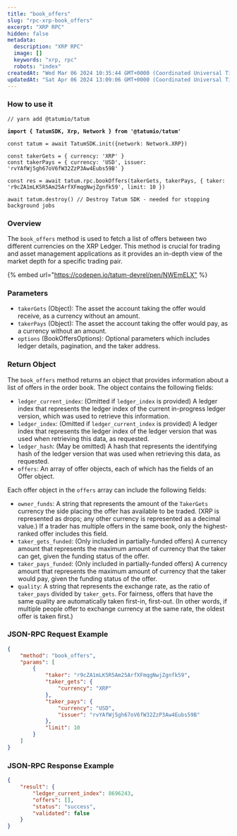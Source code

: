 ```yaml
---
title: "book_offers"
slug: "rpc-xrp-book_offers"
excerpt: "XRP RPC"
hidden: false
metadata: 
  description: "XRP RPC"
  image: []
  keywords: "xrp, rpc"
  robots: "index"
createdAt: "Wed Mar 06 2024 10:35:44 GMT+0000 (Coordinated Universal Time)"
updatedAt: "Sat Apr 06 2024 13:09:06 GMT+0000 (Coordinated Universal Time)"
---
```




### How to use it

<pre class="language-javascript"><code class="lang-javascript">// yarn add @tatumio/tatum
<strong>
</strong><strong>import { TatumSDK, Xrp, Network } from '@tatumio/tatum'
</strong>
const tatum = await TatumSDK.init<Xrp>({network: Network.XRP})

const takerGets = { currency: 'XRP' }
const takerPays = { currency: 'USD', issuer: 'rvYAfWj5gh67oV6fW32ZzP3Aw4Eubs59B' }

const res = await tatum.rpc.bookOffers(takerGets, takerPays, { taker: 'r9cZA1mLK5R5Am25ArfXFmqgNwjZgnfk59', limit: 10 })

await tatum.destroy() // Destroy Tatum SDK - needed for stopping background jobs
</code></pre>

### Overview

The `book_offers` method is used to fetch a list of offers between two different currencies on the XRP Ledger. This method is crucial for trading and asset management applications as it provides an in-depth view of the market depth for a specific trading pair.

{% embed url="<https://codepen.io/tatum-devrel/pen/NWEmELX"> %}

### Parameters

- `takerGets` (Object): The asset the account taking the offer would receive, as a currency without an amount.
- `takerPays` (Object): The asset the account taking the offer would pay, as a currency without an amount.
- `options` (BookOffersOptions): Optional parameters which includes ledger details, pagination, and the taker address.

### Return Object

The `book_offers` method returns an object that provides information about a list of offers in the order book. The object contains the following fields:

- `ledger_current_index`: (Omitted if `ledger_index` is provided) A ledger index that represents the ledger index of the current in-progress ledger version, which was used to retrieve this information.
- `ledger_index`: (Omitted if `ledger_current_index` is provided) A ledger index that represents the ledger index of the ledger version that was used when retrieving this data, as requested.
- `ledger_hash`: (May be omitted) A hash that represents the identifying hash of the ledger version that was used when retrieving this data, as requested.
- `offers`: An array of offer objects, each of which has the fields of an Offer object.

Each offer object in the `offers` array can include the following fields:

- `owner_funds`: A string that represents the amount of the `TakerGets` currency the side placing the offer has available to be traded. (XRP is represented as drops; any other currency is represented as a decimal value.) If a trader has multiple offers in the same book, only the highest-ranked offer includes this field.
- `taker_gets_funded`: (Only included in partially-funded offers) A currency amount that represents the maximum amount of currency that the taker can get, given the funding status of the offer.
- `taker_pays_funded`: (Only included in partially-funded offers) A currency amount that represents the maximum amount of currency that the taker would pay, given the funding status of the offer.
- `quality`: A string that represents the exchange rate, as the ratio of `taker_pays` divided by `taker_gets`. For fairness, offers that have the same quality are automatically taken first-in, first-out. (In other words, if multiple people offer to exchange currency at the same rate, the oldest offer is taken first.)

### JSON-RPC Request Example

```json
{
    "method": "book_offers",
    "params": [
        {
            "taker": "r9cZA1mLK5R5Am25ArfXFmqgNwjZgnfk59",
            "taker_gets": {
                "currency": "XRP"
            },
            "taker_pays": {
                "currency": "USD",
                "issuer": "rvYAfWj5gh67oV6fW32ZzP3Aw4Eubs59B"
            },
            "limit": 10
        }
    ]
}
```

### JSON-RPC Response Example

```json
{
    "result": {
        "ledger_current_index": 8696243,
        "offers": [],
        "status": "success",
        "validated": false
    }
}
```
